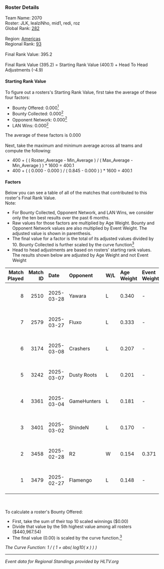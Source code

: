 ### Roster Details<br />
Team Name: 2070<br />
Roster: JLK, lealziNho, mid1, redi, roz<br />
Global Rank: [282](../../standings_global_2025_08_04.md)<br />
<br />
Region: [Americas]( ../../standings_americas_2025_08_04.md)<br />
Regional Rank: [93]( ../../standings_americas_2025_08_04.md)<br />
<br />
Final Rank Value:  395.2<br />
<br />
Final Rank Value (395.2) = Starting Rank Value (400.1) + Head To Head Adjustments (-4.9)<br />

#### Starting Rank Value<br />
To figure out a rosters's Starting Rank Value, first take the average of these four factors:<br />
- Bounty Offered: 0.000[<sup>1</sup>](#table2)
- Bounty Collected: 0.000[<sup>2</sup>](#table1)
- Opponent Network: 0.000[<sup>2</sup>](#table1)
- LAN Wins: 0.000[<sup>2</sup>](#table1)

The average of these factors is 0.000<br />
<br />
Next, take the maximum and minimum average across all teams and compute the following:<br />
- 400 + ( ( Roster_Average - Min_Average ) / ( Max_Average - Min_Average ) ) * 1600 = 400.1
- 400 + ( ( 0.000 - 0.000 ) / ( 0.845 - 0.000 ) ) * 1600 = 400.1


#### Factors<br />
Below you can see a table of all of the matches that contributed to this roster's Final Rank Value.<br />
Note:<br />

- For Bounty Collected, Opponent Network, and LAN Wins, we consider only the ten best results over the past 6 months.
- Raw values for those factors are multiplied by Age Weight. Bounty and Opponent Network values are also multiplied by Event Weight. The adjusted value is shown in parenthesis.
- The final value for a factor is the total of its adjusted values divided by 10. Bounty Collected is further scaled by the curve function[<sup>3</sup>](#curveFunction)
- Head to head adjustments are based on rosters' starting rank values. The results shown below are adjusted by Age Weight and not Event Weight
<span id="table1"></span><br />


| Match Played | Match ID | Date       | Opponent    | W/L | Age Weight | Event Weight | Bounty Collected | Opponent Network | LAN Wins  | H2H Adj. | Roster                                 |
| -: | -: | :- | :- | :- | :- | :- | :- | :- | :- | -: | :- |
|            8 |     2510 | 2025-03-28 | Yawara      | L   | 0.340      | -            | -                | -                | -         |    -2.04 | JLK, lealziNho, mid1, redi, roz        |
|            7 |     2579 | 2025-03-27 | Fluxo       | L   | 0.333      | -            | -                | -                | -         |    -0.26 | JLK, lealziNho, mid1, redi, roz        |
|            6 |     3174 | 2025-03-08 | Crashers    | L   | 0.207      | -            | -                | -                | -         |    -1.37 | aNgelo, lealziNho, redi, roz, swarmyzz |
|            5 |     3242 | 2025-03-07 | Dusty Roots | L   | 0.201      | -            | -                | -                | -         |    -2.10 | aNgelo, lealziNho, redi, roz, swarmyzz |
|            4 |     3361 | 2025-03-04 | GameHunters | L   | 0.181      | -            | -                | -                | -         |    -0.58 | aNgelo, lealziNho, redi, roz, swarmyzz |
|            3 |     3401 | 2025-03-02 | ShindeN     | L   | 0.170      | -            | -                | -                | -         |    -0.95 | aNgelo, lealziNho, redi, roz, swarmyzz |
|            2 |     3458 | 2025-02-28 | R2          | W   | 0.154      | 0.371        | 0.000 (0.000)    | 0.036 (0.002)    | 0 (0.000) |     2.96 | aNgelo, lealziNho, redi, roz, swarmyzz |
|            1 |     3479 | 2025-02-27 | Flamengo    | L   | 0.148      | -            | -                | -                | -         |    -0.54 | aNgelo, lealziNho, redi, roz, swarmyzz |

<br />
<span id="table2"></span><br />
To calculate a roster's Bounty Offered:<br />

- First, take the sum of their top 10 scaled winnings ($0.00)
- Divide that value by the 5th highest value among all rosters ($440,967.54)
- The final value (0.00) is scaled by the curve function.[<sup>3</sup>](#curveFunction)

<span id="curveFunction"></span>_The Curve Function: 1 / ( 1 + abs( log10( x ) ) )_<br />

---
_Event data for Regional Standings provided by HLTV.org_<br />
